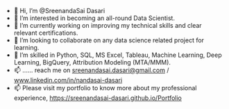 - 👋 Hi, I’m @SreenandaSai Dasari                 
- 👀 I’m interested in becoming an all-round Data Scientist.                            
- 🌱 I’m currently working on improving my technical skills and clear relevant certifications.                                 
- 💞️ I’m looking to collaborate on any data science related project for learning.                             
- 💞️ I’m skilled in Python, SQL, MS Excel, Tableau, Machine Learning, Deep Learning, BigQuery, Attribution Modeling (MTA/MMM).               
- 📫 ...... reach me on sreenandasai.dasari@gmail.com / www.linkedin.com/in/nandasai-dasari      
- 📫 Please visit my portfolio to know more about my professional experience, https://sreenandasai-dasari.github.io/Portfolio     
      
  
  
<!---   
SreenandaSai-Dasari/SreenandaSai-Dasari is a ✨ special ✨ repository because its `README.md` (this file) appears on your GitHub profile.
You can click the Preview link to take a look at your changes.
--->
